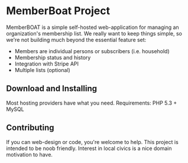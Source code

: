 # MemberBoat Project

MemberBOAT is a simple self-hosted web-application for managing an organization's membership list.  We really want to keep things simple, so we're not building much beyond the essential feature set:

  - Members are individual persons or subscribers (i.e. household)
  - Membership status and history
  - Integration with Stripe API
  - Multiple lists (optional)

## Download and Installing

Most hosting providers have what you need.  Requirements: PHP 5.3 + MySQL

## Contributing

If you can web-design or code, you're welcome to help.  This project is intended to be noob friendly.  Interest in local civics is a nice domain motivation to have.

